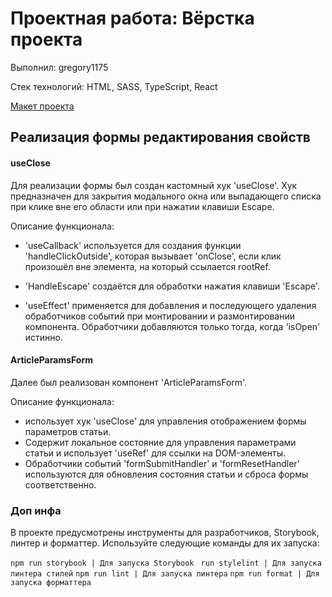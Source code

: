 # Проектная работа: Вёрстка проекта

Выполнил: gregory1175

Стек технологий: HTML, SASS, TypeScript, React

[Макет проекта](https://www.figma.com/file/FEeiiGLOsE7ktXbPpBxYoD/Custom-dropdown?type=design&node-id=0%3A1&mode=design&t=eXRJnWC6Xsuw0qR4-1)

## Реализация формы редактирования свойств

#### useClose

Для реализации формы был создан кастомный хук 'useClose'.
Хук предназначен для закрытия модального окна или выпадающего списка при клике вне его области или при нажатии клавиши Escape.

Описание функционала:
- 'useCallback' используется для создания функции 'handleClickOutside', которая вызывает 'onClose', если клик произошёл вне элемента, на который ссылается rootRef.

- 'HandleEscape' создаётся для обработки нажатия клавиши 'Escape'.

- 'useEffect' применяется для добавления и последующего удаления обработчиков событий при монтировании и размонтировании компонента. Обработчики добавляются только тогда, когда 'isOpen' истинно.

#### ArticleParamsForm

Далее был реализован компонент 'ArticleParamsForm'.

Описание функционала: 
- использует хук 'useClose' для управления отображением формы параметров статьи. 
- Содержит локальное состояние для управления параметрами статьи и использует 'useRef' для ссылки на DOM-элементы. 
- Обработчики событий 'formSubmitHandler' и 'formResetHandler' используются для обновления состояния статьи и сброса формы соответственно.

### Доп инфа 
В проекте предусмотрены инструменты для разработчиков, Storybook, линтер и форматтер. Используйте следующие команды для их запуска:

``` npm run storybook | Для запуска Storybook  ```
``` run stylelint | Для запуска линтера стилей ```
``` npm run lint | Для запуска линтера ```
``` npm run format | Для запуска форматтера ```

